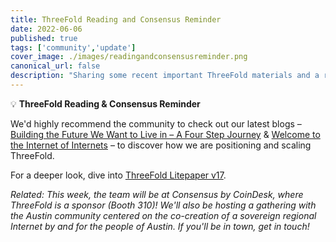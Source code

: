 ```yaml
---
title: ThreeFold Reading and Consensus Reminder
date: 2022-06-06
published: true
tags: ['community','update']
cover_image: ./images/readingandconsensusreminder.png
canonical_url: false
description: "Sharing some recent important ThreeFold materials and a reminder about Consensus."
---
```


💡 **ThreeFold Reading & Consensus Reminder**

We'd highly recommend the community to check out our latest blogs – [Building the Future We Want to Live in – A Four Step Journey](https://threefold.io/blog/post/four_phases_of_threefold/) & [Welcome to the Internet of Internets](https://threefold.io/blog/post/internet_of_internets/) – to discover how we are positioning and scaling ThreeFold.

For a deeper look, dive into [ThreeFold Litepaper v17](https://litepaper.threefold.me/).

*Related: This week, the team will be at Consensus by CoinDesk, where ThreeFold is a sponsor (Booth 310)! We'll also be hosting a gathering with the Austin community centered on the co-creation of a sovereign regional Internet by and for the people of Austin. If you'll be in town, get in touch!*